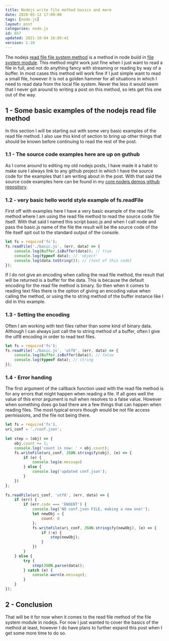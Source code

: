 ```yaml
---
title: Nodejs write file method basics and more
date: 2020-05-12 17:09:00
tags: [node.js]
layout: post
categories: node.js
id: 657
updated: 2021-10-04 16:09:41
version: 1.10
---
```


The nodejs [read file file system method](https://nodejs.org/en/knowledge/file-system/how-to-read-files-in-nodejs/) is a method in node build in [file system module](/2018/02/08/nodejs-filesystem/). This method might work just fine when I just want to read a file in full, and not do anything fancy with streaming or reading by way of a buffer. In most cases this method will work fine if I just simple want to read a small file, however it is not a golden hammer for all situations in which I need to read data from the local file system. Never the less it would seem that I never got around to writing a post on this method, so lets get this one out of the way.

<!-- more -->

## 1 - Some basic examples of the nodejs read file method

In this section I will be starting out with some very basic examples of the read file method. I also use this kind of section to bring up other things that should be known before continuing to read the rest of the post.

### 1.1 - The source code examples here are up on guthub

As I come around to editing my old nodejs posts, I have made it a habit to make sure I always link to any github project in which I have the source code for the examples that I am writing about in the post. With that said the source code examples here can be found in my [core nodejs demos github repository](https://github.com/dustinpfister/node-js-core-examples/tree/master/for_post/nodejs-filesystem-read-file).

### 1.2 - very basic hello world style example of fs.readFile

First off with examples here I have a very basic example of the read file method where I am using the read file method to read the source code file itself. With that said I named this script basic.js and when I call node and pass the basic.js name of the file the result will be the source code of the file itself spit out to the standard output of the console.

```js
let fs = require('fs');
fs.readFile('./basic.js', (err, data) => {
    console.log(Buffer.isBuffer(data)); // true
    console.log(typeof data); // 'object'
    console.log(data.toString()); // [text of this code]
});
```

If I do not give an encoding when calling the read file method, the result that will be returned is a buffer for the data. This is because the default encoding for the read file method is binary. So then when it comes to reading text files there is the option of giving an encoding value when calling the method, or using the to string method of the buffer instance like I did in this example.

### 1.3 - Setting the encoding

Often I am working with text files rather than some kind of binary data. Although I can always just call the to string method of a buffer, often I give the utf8 encoding in order to read text files.

```js
let fs = require('fs');
fs.readFile('./basic.js', 'utf8', (err, data) => {
    console.log(Buffer.isBuffer(data)); // false
    console.log(typeof data); // string
});
```

### 1.4 - Error handing

The first argument of the callback function used with the read file method is for any errors that might happen when reading a file. If all goes well the value of this error argument is null when resolves to a false value. However when something does go bad there are a few things that can happen when reading files. The most typical errors though would be not file access permissions, and the file not being there.

```js
let fs = require('fs'),
uri_conf = './conf.json';
 
let step = (obj) => {
    obj.count += 1;
    console.log('count is now: ' + obj.count);
    fs.writeFile(uri_conf, JSON.stringify(obj), (e) => {
        if (e) {
            console.log(e.message)
        } else {
            console.log('updated conf.json');
        }
    })
};
 
fs.readFile(uri_conf, 'utf8', (err, data) => {
    if (err) {
        if (err.code === 'ENOENT') {
            console.log('NO conf.json FILE, making a new one!');
            let newObj = {
                count: 0
            };
            fs.writeFile(uri_conf, JSON.stringify(newObj), (e) => {
                if (!e) {
                    step(newObj);
                }
            })
        }
    } else {
        try {
            step(JSON.parse(data));
        } catch (e) {
            console.warn(e.message);
        }
    }
});
```

## 2 - Conclusion

That will be it for now when it comes to the read file method of the file system module in nodejs. For now I just wanted to cover the basics of the method at least, however I do have plans to further expand this post when I get some more time to do so.

